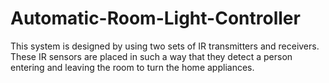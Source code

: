 # Automatic-Room-Light-Controller
This system is designed by using two sets of IR transmitters and receivers. These IR sensors are placed in such a way that they detect a person entering and leaving the room to turn the home appliances.
